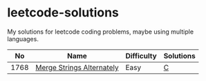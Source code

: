 # leetcode-solutions
My solutions for leetcode coding problems, maybe using multiple languages.

| No | Name | Difficulty | Solutions |
| -- | -- | -- | -- |
| 1768 | [Merge Strings Alternately](https://leetcode.cn/problems/merge-strings-alternately/) | Easy | [C](./algrithoms/Merge%20Strings%20Alternately/Merge%20Strings%20Alternately.c) |